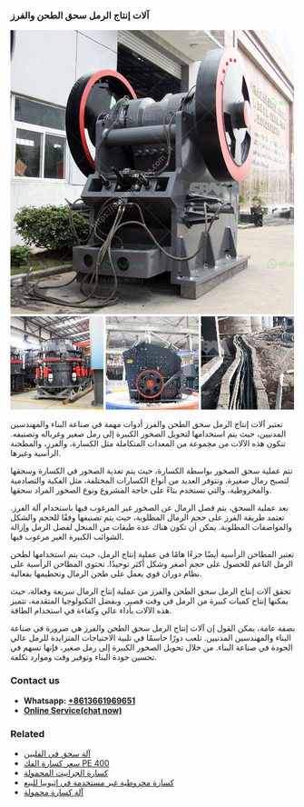 <h3>آلات إنتاج الرمل سحق الطحن والفرز</h3><img src='1701746177.jpg' alt=''><p>تعتبر آلات إنتاج الرمل سحق الطحن والفرز أدوات مهمة في صناعة البناء والمهندسين المدنيين، حيث يتم استخدامها لتحويل الصخور الكبيرة إلى رمل صغير وغرباله وتصنيفه. تتكون هذه الآلات من مجموعة من المعدات المتكاملة مثل الكسارة، والفرز، والمطحنة الرأسية وغيرها.</p><p>تتم عملية سحق الصخور بواسطة الكسارة، حيث يتم تغذية الصخور في الكسارة وسحقها لتصبح رمال صغيرة. وتتوفر العديد من أنواع الكسارات المختلفة، مثل الفكية والتصادمية والمخروطية، والتي تستخدم بناءً على حاجة المشروع ونوع الصخور المراد سحقها.</p><p>بعد عملية السحق، يتم فصل الرمال عن الصخور غير المرغوب فيها باستخدام آلة الفرز. تعتمد طريقة الفرز على حجم الرمال المطلوبة، حيث يتم تصنيفها وفقًا للحجم والشكل والمواصفات المطلوبة. يمكن أن تكون هناك عدة طبقات من المنخل لفصل الرمل وإزالة الشوائب الكبيرة الغير مرغوب فيها.</p><p>تعتبر المطاحن الرأسية أيضًا جزءًا هامًا في عملية إنتاج الرمل، حيث يتم استخدامها لطحن الرمل الناعم للحصول على حجم أصغر وشكل أكثر توحيدًا. تحتوي المطاحن الرأسية على نظام دوران قوي يعمل على طحن الرمال وتحطيمها بفعالية.</p><p>تحقق آلات إنتاج الرمل سحق الطحن والفرز من عملية إنتاج الرمال سريعة وفعالة، حيث يمكنها إنتاج كميات كبيرة من الرمل في وقت قصير. وبفضل التكنولوجيا المتقدمة، تتميز هذه الآلات بأداء عالي وكفاءة في استخدام الطاقة.</p><p>بصفة عامة، يمكن القول إن آلات إنتاج الرمل سحق الطحن والفرز هي ضرورة في صناعة البناء والمهندسين المدنيين. تلعب دورًا حاسمًا في تلبية الاحتياجات المتزايدة للرمل عالي الجودة في صناعة البناء. من خلال تحويل الصخور الكبيرة إلى رمل صغير، فإنها تسهم في تحسين جودة البناء وتوفير وقت وموارد تكلفة.</p><h3>Contact us</h3><ul><li><strong>Whatsapp:&nbsp;<a href="https://wa.me/8613661969651">+8613661969651</a></strong></li><li><a href="https://swt.shibang-china.com/?git&amp;zhl&amp;آلات إنتاج الرمل سحق الطحن والفرز"><strong>Online Service(chat now)</strong></a></li></ul><h3>Related</h3><ul><li><a href='آلة سحق في الفلبين.md'>آلة سحق في الفلبين</a></li><li><a href='سعر كسارة الفك PE 400.md'>سعر كسارة الفك PE 400</a></li><li><a href='كسارة الجرانيت المحمولة.md'>كسارة الجرانيت المحمولة</a></li><li><a href='كسارة مخروطية غير مستخدمة في إثيوبيا للبيع.md'>كسارة مخروطية غير مستخدمة في إثيوبيا للبيع</a></li><li><a href='آلة كسارة محمولة.md'>آلة كسارة محمولة</a></li></ul>